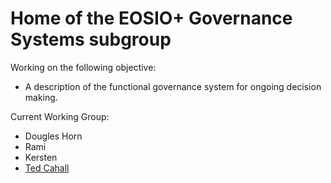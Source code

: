 # Home of the EOSIO+ Governance Systems subgroup

Working on the following objective:
- A description of the functional governance system for ongoing decision making.

Current Working Group:
- Dougles Horn
- Rami
- Kersten
- [Ted Cahall](https://github.com/tedcahalleos)
